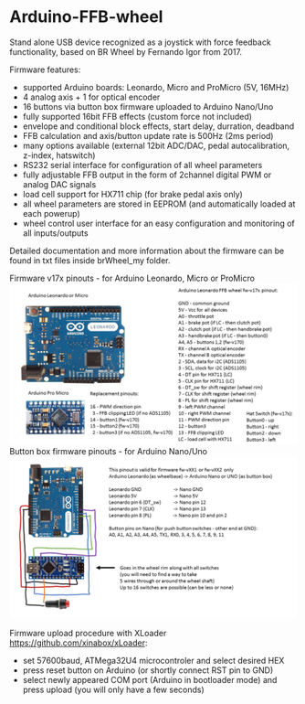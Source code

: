 # Arduino-FFB-wheel
Stand alone USB device recognized as a joystick with force feedback functionality, based on BR Wheel by Fernando Igor from 2017.

Firmware features:
- supported Arduino boards: Leonardo, Micro and ProMicro (5V, 16MHz)
- 4 analog axis + 1 for optical encoder
- 16 buttons via button box firmware uploaded to Arduino Nano/Uno
- fully supported 16bit FFB effects (custom force not included)
- envelope and conditional block effects, start delay, durration, deadband
- FFB calculation and axis/button update rate is 500Hz (2ms period)
- many options available (external 12bit ADC/DAC, pedal autocalibration, z-index, hatswitch)
- RS232 serial interface for configuration of all wheel parameters
- fully adjustable FFB output in the form of 2channel digital PWM or analog DAC signals
- load cell support for HX711 chip (for brake pedal axis only)
- all wheel parameters are stored in EEPROM (and automatically loaded at each powerup)
- wheel control user interface for an easy configuration and monitoring of all inputs/outputs

Detailed documentation and more information about the firmware can be found in txt files inside brWheel_my folder.

Firmware v17x pinouts - for Arduino Leonardo, Micro or ProMicro
![plot](./brWheel_my/Firmware-v17x%20pinout.png)
Button box firmware pinouts - for Arduino Nano/Uno
![plot](./brWheel_my/Firmware-v141%20button%20box%20pinout.png)

Firmware upload procedure with XLoader https://github.com/xinabox/xLoader:
- set 57600baud, ATMega32U4 microcontroler and select desired HEX
- press reset button on Arduino (or shortly connect RST pin to GND)
- select newly appeared COM port (Arduino in bootloader mode) and press upload (you will only have a few seconds)
